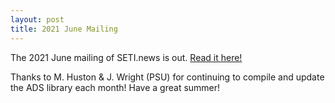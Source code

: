 ```yaml
---
layout: post
title: 2021 June Mailing
---
```


The 2021 June mailing of SETI.news is out. [Read it here!](https://mailchi.mp/f5e6bddb0226/mar-apr2019-4997882)

Thanks to M. Huston & J. Wright (PSU) for continuing to compile and update the ADS library each month! Have a great summer!
